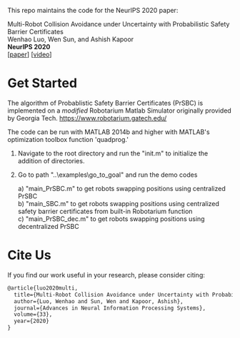 This repo maintains the code for the NeurIPS 2020 paper:

Multi-Robot Collision Avoidance under Uncertainty with Probabilistic Safety Barrier Certificates  
Wenhao Luo, Wen Sun, and Ashish Kapoor  
**NeurIPS 2020**  
[[paper](https://proceedings.neurips.cc/paper/2020/file/03793ef7d06ffd63d34ade9d091f1ced-Paper.pdf)] [[video](http://www.cs.cmu.edu/~wenhaol/projects/NeurIPS20_PrSBC_video.mp4)]

# Get Started

The algorithm of Probablistic Safety Barrier Certificates (PrSBC) is implemented on a *modified* Robotarium Matlab Simulator originally provided by Georgia Tech. https://www.robotarium.gatech.edu/

The code can be run with MATLAB 2014b and higher with MATLAB's optimization toolbox function 'quadprog.'

1) Navigate to the root directory and run the "init.m" to initialize the addition of directories.

2) Go to path "..\examples\go_to_goal" and run the demo codes

    a) "main_PrSBC.m" to get robots swapping positions using centralized PrSBC   
    b) "main_SBC.m" to get robots swapping positions using centralized safety barrier certificates from built-in Robotarium function    
    c) "main_PrSBC_dec.m" to get robots swapping positions using decentralized PrSBC

# Cite Us

If you find our work useful in your research, please consider citing:
```latex
@article{luo2020multi,
  title={Multi-Robot Collision Avoidance under Uncertainty with Probabilistic Safety Barrier Certificates},
  author={Luo, Wenhao and Sun, Wen and Kapoor, Ashish},
  journal={Advances in Neural Information Processing Systems},
  volume={33},
  year={2020}
}
```
    